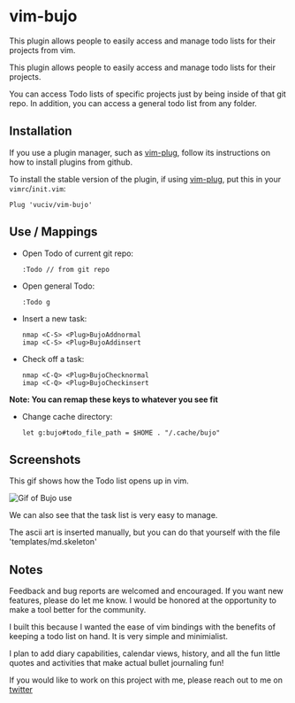 # vim-bujo

This plugin allows people to easily access and manage todo lists for their projects from vim.


This plugin allows people to easily access and manage todo lists for their projects.

You can access Todo lists of specific projects just by being inside of that git repo. In addition, you can access a general todo list from any folder.

## Installation

If you use a plugin manager, such as [vim-plug], follow its instructions on how to install plugins from github.

To install the stable version of the plugin, if using [vim-plug], put this in your `vimrc`/`init.vim`:

```
Plug 'vuciv/vim-bujo'
```



## Use / Mappings

* Open Todo of current git repo:
  ```
  :Todo // from git repo
  ```
* Open general Todo:
  ```
  :Todo g
  ```
* Insert a new task:
  ```
  nmap <C-S> <Plug>BujoAddnormal
  imap <C-S> <Plug>BujoAddinsert
  ```
* Check off a task:
  ```
  nmap <C-Q> <Plug>BujoChecknormal
  imap <C-Q> <Plug>BujoCheckinsert
  ```
**Note: You can remap these keys to whatever you see fit**
  
* Change cache directory:
  ```
  let g:bujo#todo_file_path = $HOME . "/.cache/bujo"
  ```



## Screenshots

This gif shows how the Todo list opens up in vim.

![Gif of Bujo use](https://raw.githubusercontent.com/jfonseca8/vim-bujo/master/screenshots/bujo.gif)

We can also see that the task list is very easy to manage.

The ascii art is inserted manually, but you can do that yourself with the file 'templates/md.skeleton'


## Notes

Feedback and bug reports are welcomed and encouraged.
If you want new features, please do let me know. I
would be honored at the opportunity to make a tool
better for the community.

I built this because I wanted the ease of vim bindings
with the benefits of keeping a todo list on hand. It is
very simple and minimialist. 

I plan to add diary capabilities, calendar views, history,
and all the fun little quotes and activities that make actual
bullet journaling fun!

If you would like to work on this project with me, please
reach out to me on [twitter]


[twitter]: https://twitter.com/FonsecaJersey
[vim-plug]: https://github.com/junegunn/vim-plug
